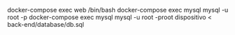 docker-compose exec web /bin/bash
docker-compose exec mysql mysql -u root -p
docker-compose exec mysql mysql -u root -proot dispositivo < back-end/database/db.sql